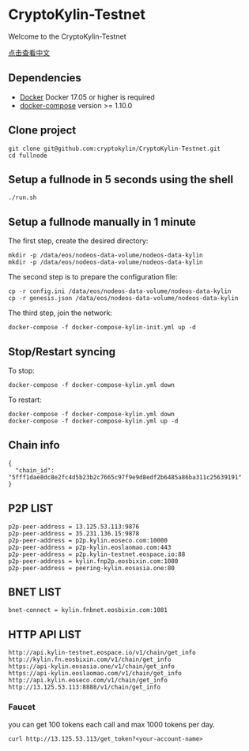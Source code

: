 # CryptoKylin-Testnet

Welcome to the CryptoKylin-Testnet

[点击查看中文](README_CN.md)

## Dependencies

- [Docker](https://docs.docker.com) Docker 17.05 or higher is required
- [docker-compose](https://docs.docker.com/compose/) version >= 1.10.0

## Clone project

```
git clone git@github.com:cryptokylin/CryptoKylin-Testnet.git
cd fullnode
```

## Setup a fullnode in 5 seconds using the shell

```
./run.sh
```

## Setup a fullnode manually in 1 minute

The first step, create the desired directory:

```
mkdir -p /data/eos/nodeos-data-volume/nodeos-data-kylin
mkdir -p /data/eos/nodeos-data-volume/nodeos-data-kylin
```

The second step is to prepare the configuration file:

```
cp -r config.ini /data/eos/nodeos-data-volume/nodeos-data-kylin
cp -r genesis.json /data/eos/nodeos-data-volume/nodeos-data-kylin
```

The third step, join the network:

```
docker-compose -f docker-compose-kylin-init.yml up -d
```

## Stop/Restart syncing

To stop:

```
docker-compose -f docker-compose-kylin.yml down
```

To restart:

```
docker-compose -f docker-compose-kylin.yml down
docker-compose -f docker-compose-kylin.yml up -d
```
## Chain info

```
{
  "chain_id": "5fff1dae8dc8e2fc4d5b23b2c7665c97f9e9d8edf2b6485a86ba311c25639191"
}
```

## P2P LIST

```
p2p-peer-address = 13.125.53.113:9876
p2p-peer-address = 35.231.136.15:9878
p2p-peer-address = p2p.kylin.eoseco.com:10000
p2p-peer-address = p2p-kylin.eoslaomao.com:443
p2p-peer-address = p2p.kylin-testnet.eospace.io:88
p2p-peer-address = kylin.fnp2p.eosbixin.com:1080
p2p-peer-address = peering-kylin.eosasia.one:80
```

## BNET LIST

```
bnet-connect = kylin.fnbnet.eosbixin.com:1081
```

## HTTP API LIST

```
http://api.kylin-testnet.eospace.io/v1/chain/get_info
http://kylin.fn.eosbixin.com/v1/chain/get_info
https://api-kylin.eosasia.one/v1/chain/get_info
https://api-kylin.eoslaomao.com/v1/chain/get_info
http://api.kylin.eoseco.com/v1/chain/get_info
http://13.125.53.113:8888/v1/chain/get_info
```

### Faucet
you can get 100 tokens each call and max 1000 tokens per day. 
``` 
curl http://13.125.53.113/get_token?<your-account-name>
```
